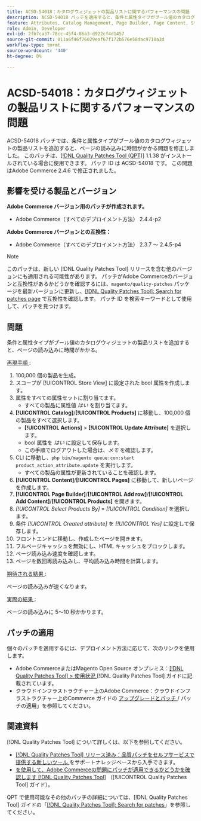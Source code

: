 ```yaml
---
title: ACSD-54018：カタログウィジェットの製品リストに関するパフォーマンスの問題
description: ACSD-54018 パッチを適用すると、条件と属性タイプがブール値のカタログウィジェットの商品リストを追加する際に、ページの読み込みに時間がかかるAdobe Commerceの問題を修正できます。
feature: Attributes, Catalog Management, Page Builder, Page Content, Storefront
role: Admin, Developer
exl-id: 2fb7ca37-78cc-45f4-86a3-d922cf4d1457
source-git-commit: 011a6f46f76029eaf67f172b576e58dac9710a3d
workflow-type: tm+mt
source-wordcount: '440'
ht-degree: 0%

---
```


# ACSD-54018：カタログウィジェットの製品リストに関するパフォーマンスの問題

ACSD-54018 パッチでは、条件と属性タイプがブール値のカタログウィジェットの製品リストを追加すると、ページの読み込みに時間がかかる問題を修正しました。 このパッチは、[[!DNL Quality Patches Tool (QPT)]](https://experienceleague.adobe.com/en/docs/commerce-operations/tools/quality-patches-tool/quality-patches-tool-to-self-serve-quality-patches) 1.1.38 がインストールされている場合に使用できます。 パッチ ID は ACSD-54018 です。 この問題はAdobe Commerce 2.4.6 で修正されました。

## 影響を受ける製品とバージョン

**Adobe Commerce バージョン用のパッチが作成されます。**

* Adobe Commerce（すべてのデプロイメント方法） 2.4.4-p2

**Adobe Commerce バージョンとの互換性：**

* Adobe Commerce（すべてのデプロイメント方法） 2.3.7 ～ 2.4.5-p4

>[!NOTE]
>
>このパッチは、新しい [!DNL Quality Patches Tool] リリースを含む他のバージョンにも適用される可能性があります。 パッチがAdobe Commerceのバージョンと互換性があるかどうかを確認するには、`magento/quality-patches` パッケージを最新バージョンに更新し、[[!DNL Quality Patches Tool]: Search for patches page](https://experienceleague.adobe.com/tools/commerce-quality-patches/index.html) で互換性を確認します。 パッチ ID を検索キーワードとして使用して、パッチを見つけます。

## 問題

条件と属性タイプがブール値のカタログウィジェットの製品リストを追加すると、ページの読み込みに時間がかかる。

<u> 再現手順 </u>:

1. 100,000 個の製品を生成。
1. スコープが [!UICONTROL Store View] に設定された bool 属性を作成します。
1. 属性をすべての属性セットに割り当てます。
   * すべての製品に属性値 *はい* を割り当てます。
1. **[!UICONTROL Catalog]**/**[!UICONTROL Products]** に移動し、100,000 個の製品をすべて選択します。
   * **[!UICONTROL Actions]** > **[!UICONTROL Update Attribute]** を選択します。
   * bool 属性を *はい* に設定して保存します。
   * この手順でログアウトした場合は、*メモ* を確認します。
1. CLI に移動し、`php bin/magento queue:con:start product_action_attribute.update` を実行します。
   * すべての製品の属性が更新されていることを確認します。
1. **[!UICONTROL Content]**/**[!UICONTROL Pages]** に移動して、新しいページを作成します。
1. **[!UICONTROL Page Builder]**/**[!UICONTROL Add row]**/**[!UICONTROL Add Content]**/**[!UICONTROL Products]** を開きます。
1. *[!UICONTROL Select Products By]* = *[!UICONTROL Condition]* を選択します。
1. 条件 *[!UICONTROL Created attribute]* を *[!UICONTROL Yes]* に設定して保存します。
1. フロントエンドに移動し、作成したページを開きます。
1. フルページキャッシュを無効にし、HTML キャッシュをブロックします。
1. ページ読み込み速度を確認します。
1. ページを数回再読み込みし、平均読み込み時間を計算します。

<u> 期待される結果 </u>:

ページの読み込みが速くなります。

<u> 実際の結果 </u>:

ページの読み込みに 5～10 秒かかります。

## パッチの適用

個々のパッチを適用するには、デプロイメント方法に応じて、次のリンクを使用します。

* Adobe CommerceまたはMagento Open Source オンプレミス：[[!DNL Quality Patches Tool] > 使用状況 ](/help/tools/quality-patches-tool/usage.md)[!DNL Quality Patches Tool] ガイドに記載されています。
* クラウドインフラストラクチャー上のAdobe Commerce：クラウドインフラストラクチャー上のCommerce ガイドの [ アップグレードとパッチ ](https://experienceleague.adobe.com/docs/commerce-cloud-service/user-guide/develop/upgrade/apply-patches.html)/ パッチの適用」を参照してください。

## 関連資料

[!DNL Quality Patches Tool] について詳しくは、以下を参照してください。

* [[!DNL Quality Patches Tool]  リリース済み：品質パッチをセルフサービスで提供する新しいツール ](https://experienceleague.adobe.com/en/docs/commerce-operations/tools/quality-patches-tool/quality-patches-tool-to-self-serve-quality-patches) をサポートナレッジベースから入手できます。
* [ を使用して、Adobe Commerceの問題にパッチが適用できるかどうかを確認します  [!DNL Quality Patches Tool]](/help/tools/quality-patches-tool/patches-available-in-qpt/check-patch-for-magento-issue-with-magento-quality-patches.md) （[!UICONTROL Quality Patches Tool] ガイド）。


QPT で使用可能なその他のパッチの詳細については、[!DNL Quality Patches Tool] ガイドの「[[!DNL Quality Patches Tool]: Search for patches](https://experienceleague.adobe.com/tools/commerce-quality-patches/index.html)」を参照してください。
